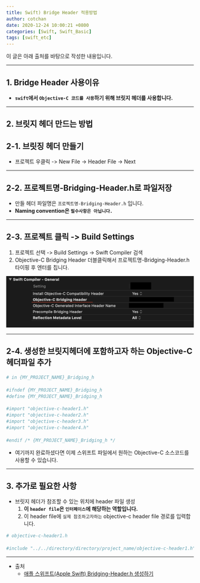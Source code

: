 ```yaml
---
title: Swift) Bridge Header 적용방법
author: cotchan
date: 2020-12-24 10:00:21 +0800
categories: [Swift, Swift_Basic]
tags: [swift_etc] 
---
```


이 글은 아래 출처를 바탕으로 작성한 내용입니다.

---

## 1. Bridge Header 사용이유

+ **`swift`에서 `Objective-C 코드를 사용`하기 위해 브릿지 헤더를 사용합니다.**

---

## 2. 브릿지 헤더 만드는 방법

## 2-1. 브릿징 헤더 만들기

+ 프로젝트 우클릭 -> New File -> Header File -> Next

---

## 2-2. 프로젝트명-Bridging-Header.h로 파일저장

+ 만들 헤더 파일명은 `프로젝트명-Bridging-Header.h` 입니다.
+ **Naming convention은 `필수사항은 아닙니다.`**

---

## 2-3. 프로젝트 클릭 -> Build Settings

1. 프로젝트 선택 -> Build Settings -> Swift Compiler 검색
2. Objective-C Bridging Header 더블클릭해서 프로젝트명-Bridging-Header.h 타이핑 후 엔터를 칩니다.

![Desktop View](/assets/img/post/swift/2020-12-24-swift-bridge-header.png)

---

## 2-4. 생성한 브릿지헤더에 포함하고자 하는 Objective-C 헤더파일 추가

```ruby
# in {MY_PROJECT_NAME}_Bridging_h

#ifndef {MY_PROJECT_NAME}_Bridging_h
#define {MY_PROJECT_NAME}_Bridging_h

#import "objective-c-header1.h"
#import "objective-c-header2.h"
#import "objective-c-header3.h"
#import "objective-c-header4.h"

#endif /* {MY_PROJECT_NAME}_Bridging_h */
```

+ 여기까지 완료하셨다면 이제 스위프트 파일에서 원하는 Objective-C 소스코드를 사용할 수 있습니다.

---


## 3. 추가로 필요한 사항

+ 브릿지 헤더가 참조할 수 있는 위치에 header 파일 생성
    1. **이 `header file`은 `인터페이스`에 해당하는 역할입니다.**
    2. 이 header file에 `실제 참조하고자하는` objective-c header file 경로를 입력합니다.

```ruby
# objective-c-header1.h

#include "../../directory/directory/project_name/objective-c-header1.h"
```


---

+ 출처
    + [애플 스위프트(Apple Swift) Bridging-Header.h 생성하기](https://m.blog.naver.com/seotaji/220312825002)
